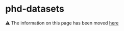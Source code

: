 # phd-datasets
⚠️ The information on this page has been moved [here](https://github.com/BIM-and-Automation-Laboratory/phd-source)


